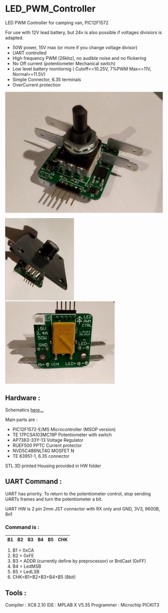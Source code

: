 # LED_PWM_Controller

LED PWM Controller for camping van, PIC12F1572

For use with 12V lead battery, but 24v is also possible if voltages divisiors is adapted.

* 50W power, 15V max (or more if you change voltage divisor) 
* UART controlled 
* High frequency PWM (26khz), no audible noise and no flickering
* No Off current (potentiometer Mechanical switch) 
* Low level battery monitornig ( Cutoff<=10.25V, 7%PWM Max<=11V, Normal>=11.5V) 
* Simple Connector, 6.35 terminals
* OverCurrent protection

<img src="https://github.com/Loicandre/LED_PWM_Controller/blob/main/DOC/IMG_20200929_100800.jpg" width="575"> 

<p float="left"> 
  <img src="https://github.com/Loicandre/LED_PWM_Controller/blob/main/DOC/IMG_20200929_101517.jpg" width="220">
  <img src="https://github.com/Loicandre/LED_PWM_Controller/blob/main/DOC/IMG_20200929_100811.jpg" width="350"> 
</p>

## Hardware : 

Schematics [here...](https://github.com/Loicandre/LED_PWM_Controller/blob/main/HW/Schematic%20Prints.PDF)

Main parts are :
* PIC12F1572-E/MS Microcontroller (MSOP version) 
* TE 17PCSA103MC19P Potentiometer with switch 
* AP7383-33Y-13 Voltage Regulator 
* RUEF500 PPTC Current protector 
* NVD5C486NLT4G MOSFET N 
* TE 63951-1, 6.35 connector

STL 3D printed Housing provided in HW folder

## UART Command : 

UART has priority. To return to the potentiometer control, stop sending UARTs frames and turn the potentiometer a bit.

UART HW is 2 pin 2mm JST connector with RX only and GND, 
3V3, 9600B, 8n1

### Command is :
| B1 | B2 | B3 | B4 | B5 | CHK |
|:----|:----|:----|:----|:----|:----:|
1. B1 = 0xCA
2. B2 = 0xFE
3. B3 = ADDR (currently define by preprocessor) or BrdCast (0xFF)
4. B4 = LedMSB
5. B5 = LedLSB 
6. CHK=B1+B2+B3+B4+B5 (8bit)


## Tools : 

Compiler : XC8 2.10
IDE : MPLAB X V5.35
Programmer : Microchip PICKIT3
